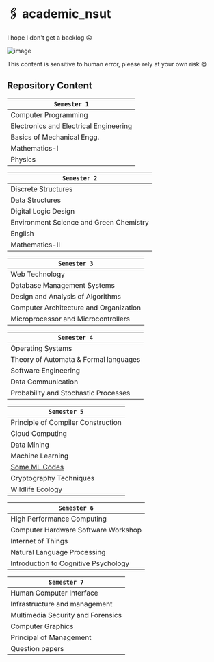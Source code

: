 
# 🖇️ academic_nsut
I hope I don't get a backlog 😟

![image](https://user-images.githubusercontent.com/56604711/145258741-58a85b6c-9a66-4770-8c0e-ce700262d772.png)

This content is sensitive to human error, please rely at your own risk 😋

## Repository Content

  | `Semester 1`                                |
  |-------------------------------------------|
  | Computer Programming                 |
  | Electronics and Electrical Engineering  |
  | Basics of Mechanical Engg.                |
  | Mathematics-I                             |
  | Physics                                   |
  

  | `Semester 2`                                |
  |-------------------------------------------|
  | Discrete Structures
  | Data Structures
  | Digital Logic Design
  | Environment Science and Green Chemistry
  | English
  | Mathematics-II

 | `Semester 3`                                |
  |-------------------------------------------|
  | Web Technology
  | Database Management Systems
  | Design and Analysis of Algorithms
  | Computer Architecture and Organization
  | Microprocessor and Microcontrollers

 | `Semester 4`                                |
  |-------------------------------------------|
  | Operating Systems
  | Theory of Automata & Formal languages
  | Software Engineering
  | Data Communication
  | Probability and Stochastic Processes
  
 | `Semester 5`                                |
  |-------------------------------------------| 
  | Principle of Compiler Construction
  | Cloud Computing
  | Data Mining
  | Machine Learning
  | <a href ="https://github.com/ashish-3916/machine-learning-" > Some ML Codes </a>
  | Cryptography Techniques
  | Wildlife Ecology
  
  | `Semester 6`                                |
  |-------------------------------------------|
  | High Performance Computing
  | Computer Hardware Software Workshop
  | Internet of Things
  | Natural Language Processing
  | Introduction to Cognitive Psychology
  
  | `Semester 7`                                |
  |-------------------------------------------|
  | Human Computer Interface
  | Infrastructure and management
  | Multimedia Security and Forensics
  | Computer Graphics
  | Principal of Management
  | Question papers
  
<!--

Sharing is Caring, mark a star ⭐ , fork it 🍽️ , share with your friends 🫂 and bunk your class with them 🕺🕺🕺🕺🕺💃.
##  `To Who It May Concern ` 




| Branch           | 🦧🦧                                     |
| ---------------- | -------------------------------------- |
| `CoE`            | YUSSSSSSSSSS!!!!!!!!!!!!!!!!!!!!       |
| `CSAI`           | Hmm                                    |
| `IT`             | Ok.                                    |
| `Others`         | I hope you're having a good day        |

| `weserv-query`   | Image manipulation query parameters    |
| `no-homepage`    | Link to repository, not homepage       |
| `suffix`         | Content to add at the end of the list  |
| `path`           | Path to file to update with content    |
| `start`          | Starting comment to look for           |
| `end`            | Ending comment                         |
| `commit-message` | Updating file commit message           |
| `one-per-owner`  | Show only one repo per owner           |
| `sort`           | Sort repositories by this parameter    |
| `order`          | Order by "asc" or "desc"               |
-->




<!--Repo will be updated after the end sems 

## 📄 License

- Code: [MIT](./LICENSE) © 2021 Ashish Dangi
- "GitHub" is a trademark of GitHub, Inc.

# Fork this repository

Fork this repository by clicking on the fork button on the top of this page. This will create a copy of this repository in your account.

# Clone the repository

Now clone the forked repository to your system. Go to your GitHub account, open the forked repository, click on the code button and then clone the repository.

*if you want to use the terminal, use the following commands*
after you fork the repository , open the terminal type the given command
```
git clone https://github.com/{your-github-username}/academic_nsut.git

```

# Create a branch

Then create a branch on your local repository to solve a problem.

*terminal commands*
```
git checkout -b your_new_branch_name

```

# Add & commit

Make necessary changes and commit those changes.

*terminal commands*
```
git add .
git commit -m "your-commit-message"

```

# Push changes to GitHub

Finally push your local repository to remote repository
Compare & Submit a Pull Request

*terminal commands*
```
git push origin <branch-name>

```
I'm happy to merge valid pull requests to this repository!
-->


